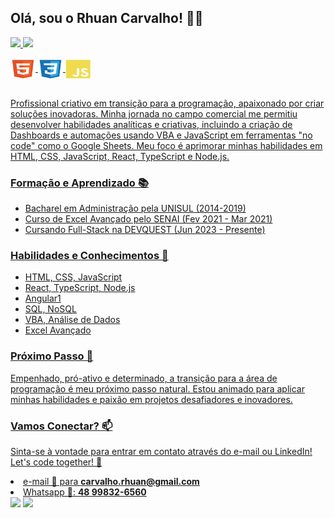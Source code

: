 ## Olá, sou o Rhuan Carvalho! 👋😁

<div>
   <a href="https://github.com/carvalhorhuan">
   <img height="180em" src="https://github-readme-stats.vercel.app/api?username=carvalhorhuan&show_icons=true&theme=tokyonight&include_all_commits=true&count_private=true"/>
   <img height="180em" src="https://github-readme-stats.vercel.app/api/top-langs/?username=carvalhorhuan&layout=compact&langs_count=6&theme=tokyonight"/>

</div>
<div style="display: inline_block"><br>
  <img align="center" alt="HTML" height="30" width="40" src="https://raw.githubusercontent.com/devicons/devicon/master/icons/html5/html5-original.svg">
 <img align="center" alt="CSS" height="30" width="40" src="https://raw.githubusercontent.com/devicons/devicon/master/icons/css3/css3-original.svg">
  <img align="center" alt="Js" height="30" width="40" src="https://raw.githubusercontent.com/devicons/devicon/master/icons/javascript/javascript-plain.svg">
<!-- <img align="center" alt="Angular" height="30" width="40" src="https://github.com/devicons/devicon/blob/master/icons/angularjs/angularjs-original.svg">
   <img align="center" alt="TypeScript" height="30" width="40" src="https://github.com/devicons/devicon/blob/master/icons/typescript/typescript-original.svg">
   <img align="center" alt="React" height="30" width="40" src="https://github.com/devicons/devicon/blob/master/icons/react/react-original.svg">
   <img align="center" alt="NodeJs" height="30" width="40" src="https://github.com/devicons/devicon/blob/master/icons/nodejs/nodejs-original.svg">
   <img align="center" alt="SQL" height="30" width="40" src="https://github.com/devicons/devicon/blob/master/icons/postgresql/postgresql-original.svg"> -->

</div> 
 
 <br>

Profissional criativo em transição para a programação, apaixonado por criar soluções inovadoras. Minha jornada no campo comercial me permitiu desenvolver habilidades analíticas e criativas, incluindo a criação de Dashboards e automações usando VBA e JavaScript em ferramentas "no code" como o Google Sheets. Meu foco é aprimorar minhas habilidades em HTML, CSS, JavaScript, React, TypeScript e Node.js.

### Formação e Aprendizado 📚
- Bacharel em Administração pela UNISUL (2014-2019)
- Curso de Excel Avançado pelo SENAI (Fev 2021 - Mar 2021)
- Cursando Full-Stack na DEVQUEST (Jun 2023 - Presente)

### Habilidades e Conhecimentos 🚀
- HTML, CSS, JavaScript
- React, TypeScript, Node.js
- Angular1
- SQL, NoSQL
- VBA, Análise de Dados
- Excel Avançado

### Próximo Passo 🎯
Empenhado, pró-ativo e determinado, a transição para a área de programação é meu próximo passo natural. Estou animado para aplicar minhas habilidades e paixão em projetos desafiadores e inovadores.

### Vamos Conectar? 📫
Sinta-se à vontade para entrar em contato através do e-mail ou LinkedIn! Let's code together! 🌟
<li>e-mail 📧 para <strong>carvalho.rhuan@gmail.com</strong></li> <li>Whatsapp 📱: <strong>48 99832-6560</strong></li>
 
<div> 
  <a href="https://www.linkedin.com/in/rhuan-carvalho-75327113b/" target="_blank"><img src="https://img.shields.io/badge/-LinkedIn-%230077B5?style=for-the-badge&logo=linkedin&logoColor=white" target="_blank"></a>
  <a href="https://discord.gg/Rhuan Carvalho#0338" target="_blank"><img src="https://img.shields.io/badge/Discord-7289DA?style=for-the-badge&logo=discord&logoColor=white" target="_blank"></a> 
</div>

